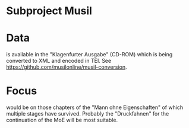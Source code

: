 Subproject Musil 
=============================
# Data
is available in the "Klagenfurter Ausgabe" (CD-ROM) which is being converted to XML and encoded in TEI.
See https://github.com/musilonline/musil-conversion.

# Focus
would be on those chapters of the "Mann ohne Eigenschaften" of which multiple stages have survived.
Probably the "Druckfahnen" for the continuation of the MoE will be most suitable.  